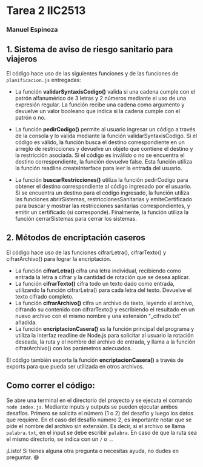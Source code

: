 # Tarea 2 IIC2513
### Manuel Espinoza

## 1.  Sistema de aviso de riesgo sanitario para viajeros

El código hace uso de las siguientes funciones y de las funciones de `planificacion.js` entregadas:

- La función **validarSyntaxisCodigo()** valida si una cadena cumple con el patrón alfanumérico de 3 letras y 2 números mediante el uso de una expresión regular. La función recibe una cadena como argumento y devuelve un valor booleano que indica si la cadena cumple con el patrón o no.

- La función **pedirCodigo()** permite al usuario ingresar un código a través de la consola y lo valida mediante la función validarSyntaxisCodigo. Si el código es válido, la función busca el destino correspondiente en un arreglo de restricciones y devuelve un objeto que contiene el destino y la restricción asociada. Si el código es inválido o no se encuentra el destino correspondiente, la función devuelve false. Esta función utiliza la función readline.createInterface para leer la entrada del usuario.

- La función **buscarRestricciones()** utiliza la función pedirCodigo para obtener el destino correspondiente al código ingresado por el usuario. Si se encuentra un destino para el código ingresado, la función utiliza las funciones abrirSistemas, restriccionesSanitarias y emiteCertificado para buscar y mostrar las restricciones sanitarias correspondientes, y emitir un certificado (si corresponde). Finalmente, la función utiliza la función cerrarSistemas para cerrar los sistemas.


## 2. Métodos de encriptación caseros

El código hace uso de las funciones cifrarLetra(), cifrarTexto() y cifrarArchivo() para lograr la encriptación.

- La función **cifrarLetra()** cifra una letra individual, recibiendo como entrada la letra a cifrar y la cantidad de rotación que se desea aplicar.
- La función **cifrarTexto()** cifra todo un texto dado como entrada, utilizando la función cifrarLetra() para cada letra del texto. Devuelve el texto cifrado completo.
- La función **cifrarArchivo()** cifra un archivo de texto, leyendo el archivo, cifrando su contenido con cifrarTexto() y escribiendo el resultado en un nuevo archivo con el mismo nombre y una extensión "_cifrado.txt" añadida.
- La función **encriptacionCasera()** es la función principal del programa y utiliza la interfaz readline de Node.js para solicitar al usuario la rotación deseada, la ruta y el nombre del archivo de entrada, y llama a la función cifrarArchivo() con los parámetros adecuados.

El código también exporta la función **encriptacionCasera()** a través de exports para que pueda ser utilizada en otros archivos.


## Como correr el código:

Se abre una terminal en el directorio del proyecto y se ejecuta el comando `node index.js`. Mediante inputs y outputs se pueden ejecutar ambos desafíos. Primero se solicita el número (1 o 2) del desafío y luego los datos que requiere. En el caso del desafío número 2, es importante notar que se pide el nombre del archivo sin extensión. Es decir, si el archivo se llama `palabra.txt`, en el input se debe escribir `palabra`. En caso de que la ruta sea el mismo directorio, se indica con un `/` o `.`.

¡Listo! Si tienes alguna otra pregunta o necesitas ayuda, no dudes en preguntar. :smile: